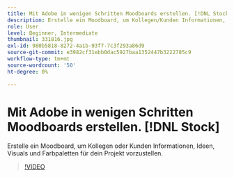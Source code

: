 ```yaml
---
title: Mit Adobe in wenigen Schritten Moodboards erstellen. [!DNL Stock]
description: Erstelle ein Moodboard, um Kollegen/Kunden Informationen, Ideen, Visuals und Farbpaletten für dein Projekt vorzustellen.
role: User
level: Beginner, Intermediate
thumbnail: 331816.jpg
exl-id: 980b5818-8272-4a1b-93f7-7c3f293a86d9
source-git-commit: e3982cf31ebb0dac5927baa1352447b3222785c9
workflow-type: tm+mt
source-wordcount: '50'
ht-degree: 0%

---
```


# Mit Adobe in wenigen Schritten Moodboards erstellen. [!DNL Stock]

Erstelle ein Moodboard, um Kollegen oder Kunden Informationen, Ideen, Visuals und Farbpaletten für dein Projekt vorzustellen.

>[!VIDEO](https://video.tv.adobe.com/v/331816?hidetitle=true)

